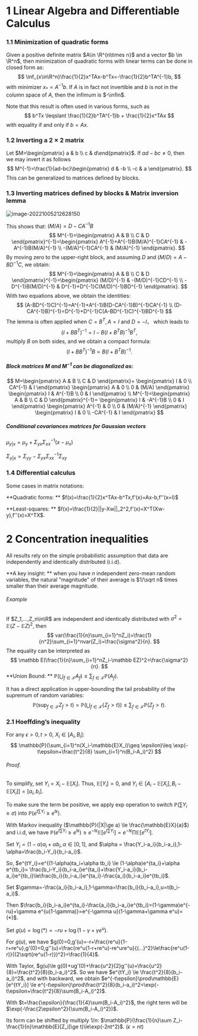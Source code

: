 # 1 Linear Algebra and Differentiable Calculus

### 1.1 Minimization of quadratic forms

Given a positive definite matrix $A\in \R^{n\times n}$ and a vector $b \in \R^n$, then minimization of quadratic forms with linear terms can be done in closed form as:
$$
\inf_{x\in\R^n}\frac{1}{2}x^TAx-b^Tx=-\frac{1}{2}b^TA^{-1}b,
$$
with minimizer $x_*=A^{-1}b$. If $A$ is in fact not invertible and $b$ is not in the column space of $A$, then the infimum is $-\infin$.

Note that this result is often used in various forms, such as
$$
b^Tx \leqslant \frac{1}{2}b^TA^{-1}b + \frac{1}{2}x^TAx
$$
with equality if and only if $b=Ax$.

### 1.2 Inverting a $2\times 2$ matrix

Let $M=\begin{pmatrix} a & b \\ c & d\end{pmatrix}$. If $ad-bc \ne 0$, then we may invert it as follows
$$
M^{-1}=\frac{1}{ad-bc}\begin{pmatrix}
d & -b \\
-c & a
\end{pmatrix}.
$$
This can be generalized to matrices defined by blocks.

### 1.3 Inverting matrices defined by blocks & Matrix inversion lemma

![image-20221005212628150](C:\Users\21156\AppData\Roaming\Typora\typora-user-images\image-20221005212628150.png)

This shows that: $(M/A)=D-CA^{-1}B$
$$
M^{-1}=\begin{pmatrix}
A & B \\
C & D
\end{pmatrix}^{-1}=\begin{pmatrix}
A^{-1}+A^{-1}B(M/A)^{-1}CA^{-1} & -A^{-1}B(M/A)^{-1} \\
-(M/A)^{-1}CA^{-1} & (M/A)^{-1}
\end{pmatrix}.
$$
By moving zero to the upper-right block, and assuming $D$ and $(M/D)=A-BD^{-1}C$, we obtain:
$$
M^{-1}=\begin{pmatrix}
A & B \\
C & D
\end{pmatrix}^{-1}=\begin{pmatrix}
(M/D)^{-1}  & -(M/D)^{-1}CD^{-1} \\
-D^{-1}B(M/D)^{-1} & D^{-1}+D^{-1}C(M/D)^{-1}BD^{-1}
\end{pmatrix}.
$$
With two equations above, we obtain the identities:
$$
(A-BD^{-1}C)^{-1}=A^{-1}+A^{-1}B(D-CA^{-1}B)^{-1}CA^{-1}  \\
(D-CA^{-1}B)^{-1}=D^{-1}+D^{-1}C(A-BD^{-1}C)^{-1}BD^{-1}
$$
The lemma is often applied when $C=B^T,A=I$ and $D=-I$， which leads to
$$
(I+BB^T)^{-1}=I-B(I+B^TB)^{-1}B^T,
$$
multiply $B$ on both sides, and we obtain a compact formula:
$$
(I+BB^T)^{-1}B=B(I+B^TB)^{-1}.
$$

##### Block matrices $M$ and $M^{-1}$ can be diagonalized as:

$$
M=\begin{pmatrix}
A & B \\
C & D
\end{pmatrix}=
\begin{pmatrix}
I & 0 \\
CA^{-1} & I
\end{pmatrix}
\begin{pmatrix}
A & 0 \\
0 & (M/A)
\end{pmatrix}
\begin{pmatrix}
I & A^{-1}B \\
0 & I
\end{pmatrix} \\
M^{-1}=\begin{pmatrix}
A & B \\
C & D
\end{pmatrix}^{-1}=
\begin{pmatrix}
I & -A^{-1}B \\
0 & I
\end{pmatrix}
\begin{pmatrix}
A^{-1} & 0 \\
0 & (M/A)^{-1}
\end{pmatrix}
\begin{pmatrix}
I & 0 \\
-CA^{-1} & I
\end{pmatrix}
$$

##### Conditional covariances matrices for Gaussian vectors

$\mu_{y|x}=\mu_y+\Sigma_{yx}\Sigma_{xx}^{-1}(x-\mu_x)$

$\Sigma_{y|x}=\Sigma_{yy}-\Sigma_{yx}\Sigma_{xx}^{-1}\Sigma_{xy}$

### 1.4 Differential calculus

Some cases in matrix notations:

**Quadratic forms: ** $f(x)=\frac{1}{2}x^TAx-b^Tx,f'(x)=Ax-b,f''(x=I)$

**Least-squares: ** $f(x)=\frac{1}{2}||y-Xw||_2^2,f'(x)=X^T(Xw-y),f''(x)=X^TX$.



# 2 Concentration inequalities

All results rely on the simple probabilistic assumption that data are independently and identically distributed (i.i.d). 

**A key insight: ** when you have $n$ independent zero-mean random variables, the natural "magnitude" of their average is $1/\sqrt n$ times smaller than their average magnitude.

###### Example

If $Z_1,...,Z_n\in\R$ are independent and identically distributed with $\sigma^2=\mathbb E(Z-\mathbb EZ)^2$, then 
$$
var(\frac{1}{n}\sum_{i=1}^nZ_i)=\frac{1}{n^2}\sum_{i=1}^nvar(Z_i)=\frac{\sigma^2}{n}.
$$
The equality can be interpreted as
$$
\mathbb E(\frac{1}{n}\sum_{i=1}^nZ_i-\mathbb EZ)^2=\frac{\sigma^2}{n}.
$$
**Union Bound: ** $\mathbb P(\bigcup_{f\in\mathcal{F}}A_f) \leqslant \sum_{f\in\mathcal{F}} \mathbb P(A_f)$.

It has a direct application in upper-bounding the tail probability of the supremum of random variables:
$$
\mathbb P(\sup_{f\in\mathcal F}Z_f>t)=\mathbb P(\bigcup_{f\in\mathcal F}\{Z_f>t\}) \leqslant \sum_{f\in\mathcal{F}}\mathbb P(Z_f>t).
$$

### 2.1 Hoeffding’s inequality

For any $\epsilon>0,t>0$, $X_i\in[A_i, B_i]$:
$$
\mathbb{P}(\sum_{i=1}^n(X_i-\mathbb{E}X_i)\geq \epsilon)\leq \exp(-t\epsilon+\frac{t^2}{8} \sum_{i=1}^n(B_i-A_i)^2)
$$

###### Proof.

To simplify, set $Y_i=X_i-\mathbb{E}[X_i]$. Thus, $\mathbb{E}[Y_i]=0$, and $Y_i\in [A_i-\mathbb{E}[X_i], B_i-\mathbb{E}[X_i]]=[a_i,b_i]$.

To make sure the term be positive, we apply exp operation to switch $\mathbb{P}(\sum Y_i\ge\sigma)$ into $\mathbb{P}(e^{t\sum Y_i}\ge e^{t\epsilon})$.

With Markov inequality ($\mathbb{P}(|X|\ge a) \le \frac{\mathbb{E}X}{a}$) and i.i.d, we have $\mathbb{P}(e^{t\sum Y_i} \ge e^{t\epsilon})\ge e^{-t\epsilon}\mathbb{E}[e^{t\sum Y_i}]=e^{-t\epsilon}\prod\mathbb{E}[e^{tY_i}].$ 

Set $Y_i=(1-\alpha)a_i+\alpha b_i,\alpha \in [0, 1]$, and $\alpha = \frac{Y_i-a_i}{b_i-a_i},1-\alpha=\frac{b_i-Y_i}{b_i-a_i}$.

So, $e^{tY_i}=e^{(1-\alpha)ta_i+\alpha tb_i} \le (1-\alpha)e^{ta_i}+\alpha e^{tb_i}= \frac{b_i-Y_i}{b_i-a_i}e^{ta_i}+\frac{Y_i-a_i}{b_i-a_i}e^{tb_i}\le\frac{b_i}{b_i-a_i}e^{ta_i}-\frac{a_i}{b_i-a_i}e^{tb_i}$.

Set $\gamma=-\frac{a_i}{b_i-a_i},1-\gamma=\frac{b_i}{b_i-a_i},u=t(b_i-a_i)$.

Then $\frac{b_i}{b_i-a_i}e^{ta_i}-\frac{a_i}{b_i-a_i}e^{tb_i}=(1-\gamma)e^{-ru}+\gamma e^{u(1-\gamma)}=e^{-\gamma u}(1-\gamma+\gamma e^u)=(*)$.

Set $g(u)=\log (*)=-ru+\log(1-\gamma+\gamma e^u)$.

For $g(u)$, we have $g(0)=0,g'(u)=-r+\frac{re^u}{1-r+re^u},g'(0)=0,g''(u)=\frac{re^u(1-r+re^u)-re^ure^u}{(...)^2}\le\frac{re^u(1-r)}{(2\sqrt{re^u(1-r)})^2}=\frac{1}{4}$.

With Taylor, $g(u)\le g(0)+ug'(0)+\frac{u^2}{2}g''(u)=\frac{u^2}{8}=\frac{t^2}{8}(b_i-a_i)^2$. So we have $e^{tY_i} \le \frac{t^2}{8}(b_i-a_i)^2$, and with backward, we obtain $e^{-t\epsilon}\prod\mathbb{E}[e^{tY_i}] \le e^{-t\epsilon}\prod\frac{t^2}{8}(b_i-a_i)^2=\exp(-t\epsilon+\frac{t^2}{8}\sum(B_i-A_i)^2)$.



With $t=\frac{\epsilon}{\frac{1}{4}\sum(B_i-A_i)^2}$, the right term will be $\exp(-\frac{2\epsilon^2}{\sum(B_i-A_i)^2})$.

Its form can be shifted by multiply $1/n$: $\mathbb{P}(\frac{1}{n}\sum Z_i-\frac{1}{n}\mathbb{E}[Z_i]\ge t)\le\exp(-2nt^2)$. ($\epsilon=nt$)